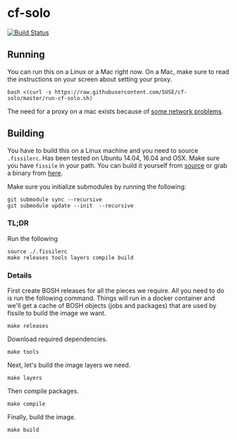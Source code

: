 # cf-solo
[![Build Status](https://travis-ci.org/hpcloud/cf-solo.svg?branch=master)](https://travis-ci.org/hpcloud/cf-solo)

## Running

You can run this on a Linux or a Mac right now.
On a Mac, make sure to read the instructions on your screen about setting your proxy.

```
bash <(curl -s https://raw.githubusercontent.com/SUSE/cf-solo/master/run-cf-solo.sh)
```

The need for a proxy on a mac exists because of [some network problems](https://docs.docker.com/docker-for-mac/networking/#/per-container-ip-addressing-is-not-possible).

## Building

You have to build this on a Linux machine and you need to source `.fissilerc`.
Has been tested on Ubuntu 14.04, 16.04 and OSX.
Make sure you have `fissile` in your path. You can build it yourself from [source](https://github.com/hpcloud/fissile)
or grab a binary from [here](https://concourse-hpe.s3.amazonaws.com/fissile-3.0.1%2b4.gd899624.linux-amd64.tgz).

Make sure you initialize submodules by running the following:
```
git submodule sync --recursive
git submodule update --init  --recursive
```

### TL;DR

Run the following
```
source ./.fissilerc
make releases tools layers compile build
```

### Details

First create BOSH releases for all the pieces we require. All you need to do is
run the following command. Things will run in a docker container and we'll get a
cache of BOSH objects (jobs and packages) that are used by fissile to build the
image we want.

```
make releases
```

Download required dependencies.

```
make tools
```

Next, let's build the image layers we need.

```
make layers
```

Then compile packages.

```
make compile
```

Finally, build the image.

```
make build
```
